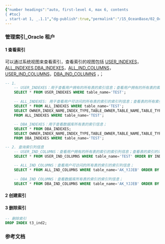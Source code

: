 ```yaml
---
{"number headings":"auto, first-level 4, max 6, contents
{ #toc}
, start-at 1, _.1.1","dg-publish":true,"permalink":"/15_OceanBase/02_OceanBase 基本操作/数据库对象管理_Oracle 租户/管理索引_Oracle 租户/","dgPassFrontmatter":true}
---
```



### 管理索引_Oracle 租户
#### 1 查看索引  
可以通过系统视图来查看索引，查看索引的视图包括 [USER_INDEXES](https://www.oceanbase.com/docs/common-oceanbase-database-cn-1000000000508842)，[ALL_INDEXES](https://www.oceanbase.com/docs/common-oceanbase-database-cn-1000000000508915),[DBA_INDEXES](https://www.oceanbase.com/docs/common-oceanbase-database-cn-1000000000508887)，[ALL_IND_COLUMNS](https://www.oceanbase.com/docs/common-oceanbase-database-cn-1000000000508881)，[USER_IND_COLUMNS](https://www.oceanbase.com/docs/common-oceanbase-database-cn-1000000000508821)，[DBA_IND_COLUMNS](https://www.oceanbase.com/docs/common-oceanbase-database-cn-1000000000509035) ，；  

```sql
-- 1.
	-- USER_INDEXES：用于查看用户拥有的所有表的索引信息；查看用户拥有的所有表的索引信息
	SELECT * FROM USER_INDEXES WHERE table_name='TEST';  
	
	-- ALL_INDEXES: 用于查看用户可访问的所有表的索引的索引列信息；查看表的所有索引
	SELECT * FROM ALL_INDEXES WHERE table_name='TEST';  
	SELECT OWNER,INDEX_NAME,INDEX_TYPE,TABLE_OWNER,TABLE_NAME,TABLE_TYPE,UNIQUENESS,COMPRESSION,STATUS,PARTITIONED,VISIBILITY 
	FROM ALL_INDEXES WHERE table_name='TEST';
	  
	-- DBA_INDEXES：用于查看数据库所有表的索引信息；
	SELECT * FROM DBA_INDEXES; 
	SELECT OWNER,INDEX_NAME,INDEX_TYPE,TABLE_OWNER,TABLE_NAME,TABLE_TYPE,UNIQUENESS,COMPRESSION,STATUS,PARTITIONED,VISIBILITY 
	FROM DBA_INDEXES WHERE table_name='TEST';

-- 2. 查询索引列信息
	-- USER_IND_COLUMNS：查看用户拥有的所有表的索引的索引列信息；查看表的索引的详细信息  
	SELECT * FROM USER_IND_COLUMNS WHERE table_name='TEST' ORDER BY INDEX_NAME, COLUMN_POSITION; 
	
	-- ALL_IND_COLUMNS：查看用户可访问的所有表的索引的索引列信息；  
	SELECT * FROM ALL_IND_COLUMNS WHERE table_name='AK_YJJEB' ORDER BY INDEX_NAME, COLUMN_POSITION;  
	  
	-- DBA_IND_COLUMNS：查看数据库所有表的索引的索引列信息；  
	SELECT * FROM DBA_IND_COLUMNS WHERE table_name='AK_YJJEB' ORDER BY INDEX_NAME, COLUMN_POSITION;   
```


#### 2 创建索引  

#### 3 删除索引  
```sql
-- 删除索引  
DROP INDEX t3_ind2;
```



### 参考文档



